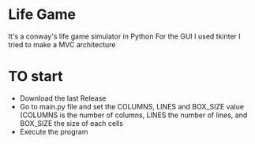 # Life Game
It's a conway's life game simulator in Python
For the GUI I used tkinter
I tried to make a MVC architecture

# TO start
- Download the last Release
- Go to main.py file and set the COLUMNS, LINES and BOX_SIZE value
  (COLUMNS is the number of columns, LINES the number of lines, and BOX_SIZE the size of each cells
- Execute the program
